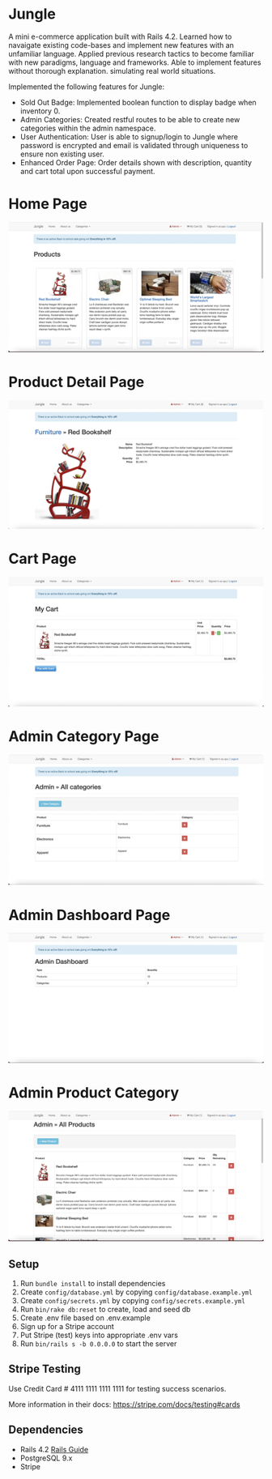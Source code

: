 # Jungle

A mini e-commerce application built with Rails 4.2. Learned how to navaigate existing code-bases and implement new features with an unfamiliar language. Applied previous research tactics to become familiar with new paradigms, language and frameworks. Able to implement features without thorough explanation. simulating real world situations.

Implemented the following features for Jungle:

- Sold Out Badge: Implemented boolean function to display badge when inventory 0.
- Admin Categories: Created restful routes to be able to create new categories within the admin namespace.
- User Authentication: User is able to signup/login to Jungle where password is encrypted and email is       validated through uniqueness to ensure non existing user.
- Enhanced Order Page: Order details shown with description, quantity and cart total upon successful payment.

# Home Page
!["Home Page"](https://github.com/janiapurva/jungle-rails/blob/master/public/images/HomePage.png)
# Product Detail Page
!["Product detail Page"](https://github.com/janiapurva/jungle-rails/blob/master/public/images/ProductDetailView.png)
# Cart Page
!["Product cart"](https://github.com/janiapurva/jungle-rails/blob/master/public/images/ProductInCart.png)
# Admin Category Page
!["Admin Category"](https://github.com/janiapurva/jungle-rails/blob/master/public/images/AdminCategory.png)
# Admin Dashboard Page
!["Admin Dashboard Page"](https://github.com/janiapurva/jungle-rails/blob/master/public/images/AdminDashboard.png)
# Admin Product Category
!["Admin Product Category"](https://github.com/janiapurva/jungle-rails/blob/master/public/images/AdminProductCategory.png)

## Setup

1. Run `bundle install` to install dependencies
2. Create `config/database.yml` by copying `config/database.example.yml`
3. Create `config/secrets.yml` by copying `config/secrets.example.yml`
4. Run `bin/rake db:reset` to create, load and seed db
5. Create .env file based on .env.example
6. Sign up for a Stripe account
7. Put Stripe (test) keys into appropriate .env vars
8. Run `bin/rails s -b 0.0.0.0` to start the server



## Stripe Testing

Use Credit Card # 4111 1111 1111 1111 for testing success scenarios.

More information in their docs: <https://stripe.com/docs/testing#cards>

## Dependencies

* Rails 4.2 [Rails Guide](http://guides.rubyonrails.org/v4.2/)
* PostgreSQL 9.x
* Stripe
